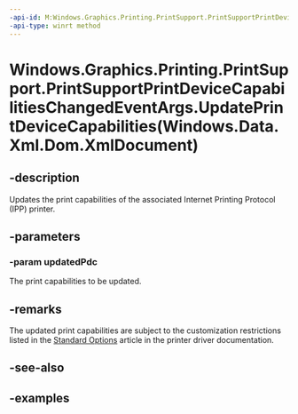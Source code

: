 ```yaml
---
-api-id: M:Windows.Graphics.Printing.PrintSupport.PrintSupportPrintDeviceCapabilitiesChangedEventArgs.UpdatePrintDeviceCapabilities(Windows.Data.Xml.Dom.XmlDocument)
-api-type: winrt method
---
```


# Windows.Graphics.Printing.PrintSupport.PrintSupportPrintDeviceCapabilitiesChangedEventArgs.UpdatePrintDeviceCapabilities(Windows.Data.Xml.Dom.XmlDocument)

<!--
public void UpdatePrintDeviceCapabilities (Windows.Data.Xml.Dom.XmlDocument updatedPdc);
-->


## -description

Updates the print capabilities of the associated Internet Printing Protocol (IPP) printer.

## -parameters

### -param updatedPdc

The print capabilities to be updated.

## -remarks

The updated print capabilities are subject to the customization restrictions listed in the [Standard Options](/windows-hardware/drivers/print/standard-options) article in the printer driver documentation.

## -see-also

## -examples
